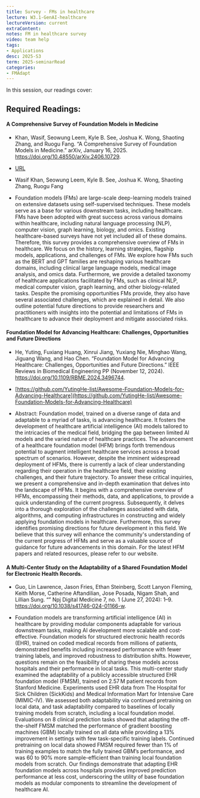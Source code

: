 ```yaml
---
title: Survey - FMs in healthcare 
lecture: W3.1-GenAI-healthcare 
lectureVersion: current
extraContent: 
notes: FM in healthcare survey 
video: team help  
tags:
- Applications
desc: 2025-S3
term: 2025-seminarRead
categories:
- FMAdapt
---
```



In this session, our readings cover: 



## Required Readings: 



#### A Comprehensive Survey of Foundation Models in Medicine

+ Khan, Wasif, Seowung Leem, Kyle B. See, Joshua K. Wong, Shaoting Zhang, and Ruogu Fang. “A Comprehensive Survey of Foundation Models in Medicine.” arXiv, January 16, 2025. https://doi.org/10.48550/arXiv.2406.10729.

+ [URL](https://arxiv.org/abs/2406.10729) 
+ Wasif Khan, Seowung Leem, Kyle B. See, Joshua K. Wong, Shaoting Zhang, Ruogu Fang
+ Foundation models (FMs) are large-scale deep-learning models trained on extensive datasets using self-supervised techniques. These models serve as a base for various downstream tasks, including healthcare. FMs have been adopted with great success across various domains within healthcare, including natural language processing (NLP), computer vision, graph learning, biology, and omics. Existing healthcare-based surveys have not yet included all of these domains. Therefore, this survey provides a comprehensive overview of FMs in healthcare. We focus on the history, learning strategies, flagship models, applications, and challenges of FMs. We explore how FMs such as the BERT and GPT families are reshaping various healthcare domains, including clinical large language models, medical image analysis, and omics data. Furthermore, we provide a detailed taxonomy of healthcare applications facilitated by FMs, such as clinical NLP, medical computer vision, graph learning, and other biology-related tasks. Despite the promising opportunities FMs provide, they also have several associated challenges, which are explained in detail. We also outline potential future directions to provide researchers and practitioners with insights into the potential and limitations of FMs in healthcare to advance their deployment and mitigate associated risks.



#### Foundation Model for Advancing Healthcare: Challenges, Opportunities and Future Directions

+ He, Yuting, Fuxiang Huang, Xinrui Jiang, Yuxiang Nie, Minghao Wang, Jiguang Wang, and Hao Chen. “Foundation Model for Advancing Healthcare: Challenges, Opportunities and Future Directions.” IEEE Reviews in Biomedical Engineering PP (November 12, 2024). https://doi.org/10.1109/RBME.2024.3496744.

+ [https://github.com/YutingHe-list/Awesome-Foundation-Models-for-Advancing-Healthcare](https://github.com/YutingHe-list/Awesome-Foundation-Models-for-Advancing-Healthcare)


+ Abstract: Foundation model, trained on a diverse range of data and adaptable to a myriad of tasks, is advancing healthcare. It fosters the development of healthcare artificial intelligence (AI) models tailored to the intricacies of the medical field, bridging the gap between limited AI models and the varied nature of healthcare practices. The advancement of a healthcare foundation model (HFM) brings forth tremendous potential to augment intelligent healthcare services across a broad spectrum of scenarios. However, despite the imminent widespread deployment of HFMs, there is currently a lack of clear understanding regarding their operation in the healthcare field, their existing challenges, and their future trajectory. To answer these critical inquiries, we present a comprehensive and in-depth examination that delves into the landscape of HFMs. It begins with a comprehensive overview of HFMs, encompassing their methods, data, and applications, to provide a quick understanding of the current progress. Subsequently, it delves into a thorough exploration of the challenges associated with data, algorithms, and computing infrastructures in constructing and widely applying foundation models in healthcare. Furthermore, this survey identifies promising directions for future development in this field. We believe that this survey will enhance the community's understanding of the current progress of HFMs and serve as a valuable source of guidance for future advancements in this domain. For the latest HFM papers and related resources, please refer to our website.


#### A Multi-Center Study on the Adaptability of a Shared Foundation Model for Electronic Health Records.

+ Guo, Lin Lawrence, Jason Fries, Ethan Steinberg, Scott Lanyon Fleming, Keith Morse, Catherine Aftandilian, Jose Posada, Nigam Shah, and Lillian Sung. “” Npj Digital Medicine 7, no. 1 (June 27, 2024): 1–9. https://doi.org/10.1038/s41746-024-01166-w.

+ Foundation models are transforming artificial intelligence (AI) in healthcare by providing modular components adaptable for various downstream tasks, making AI development more scalable and cost-effective. Foundation models for structured electronic health records (EHR), trained on coded medical records from millions of patients, demonstrated benefits including increased performance with fewer training labels, and improved robustness to distribution shifts. However, questions remain on the feasibility of sharing these models across hospitals and their performance in local tasks. This multi-center study examined the adaptability of a publicly accessible structured EHR foundation model (FMSM), trained on 2.57 M patient records from Stanford Medicine. Experiments used EHR data from The Hospital for Sick Children (SickKids) and Medical Information Mart for Intensive Care (MIMIC-IV). We assessed both adaptability via continued pretraining on local data, and task adaptability compared to baselines of locally training models from scratch, including a local foundation model. Evaluations on 8 clinical prediction tasks showed that adapting the off-the-shelf FMSM matched the performance of gradient boosting machines (GBM) locally trained on all data while providing a 13% improvement in settings with few task-specific training labels. Continued pretraining on local data showed FMSM required fewer than 1% of training examples to match the fully trained GBM’s performance, and was 60 to 90% more sample-efficient than training local foundation models from scratch. Our findings demonstrate that adapting EHR foundation models across hospitals provides improved prediction performance at less cost, underscoring the utility of base foundation models as modular components to streamline the development of healthcare AI.





<!--excerpt.start-->


